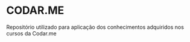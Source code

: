 # CODAR.ME

 Repositório utilizado para aplicação dos conhecimentos adquiridos nos cursos da Codar.me
